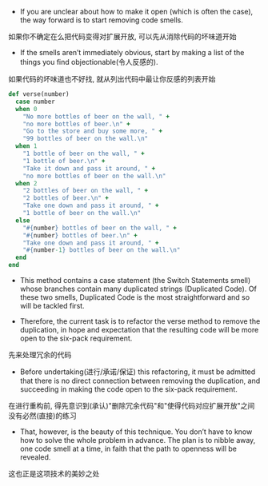 + If you are unclear about how to make it open (which is often the case), the way forward is to start removing code smells.

如果你不确定在么把代码变得对扩展开放, 可以先从消除代码的坏味道开始

+ If the smells aren’t immediately obvious, start by making a list of the things you find objectionable(令人反感的).

如果代码的坏味道也不好找, 就从列出代码中最让你反感的列表开始

```ruby
def verse(number)
  case number
  when 0
    "No more bottles of beer on the wall, " +
    "no more bottles of beer.\n" +
    "Go to the store and buy some more, " +
    "99 bottles of beer on the wall.\n"
  when 1
    "1 bottle of beer on the wall, " +
    "1 bottle of beer.\n" +
    "Take it down and pass it around, " +
    "no more bottles of beer on the wall.\n"
  when 2
    "2 bottles of beer on the wall, " +
    "2 bottles of beer.\n" +
    "Take one down and pass it around, " +
    "1 bottle of beer on the wall.\n"
  else
    "#{number} bottles of beer on the wall, " +
    "#{number} bottles of beer.\n" +
    "Take one down and pass it around, " +
    "#{number-1} bottles of beer on the wall.\n"
  end
end
```

+ This method contains a case statement (the Switch Statements smell) whose branches contain many duplicated strings (Duplicated Code). Of these two smells, Duplicated Code is the most straightforward and so will be tackled first.

+ Therefore, the current task is to refactor the verse method to remove the duplication, in hope and expectation that the resulting code will be more open to the six-pack requirement.

先来处理冗余的代码

+ Before undertaking(进行/承诺/保证) this refactoring, it must be admitted that there is no direct connection between removing the duplication, and succeeding in making the code open to the six-pack requirement.

在进行重构前, 得先意识到(承认)"删除冗余代码"和"使得代码对应扩展开放"之间没有必然(直接)的练习

+ That, however, is the beauty of this technique. You don’t have to know how to solve the whole problem in advance. The plan is to nibble away, one code smell at a time, in faith that the path to openness will be revealed.

这也正是这项技术的美妙之处





